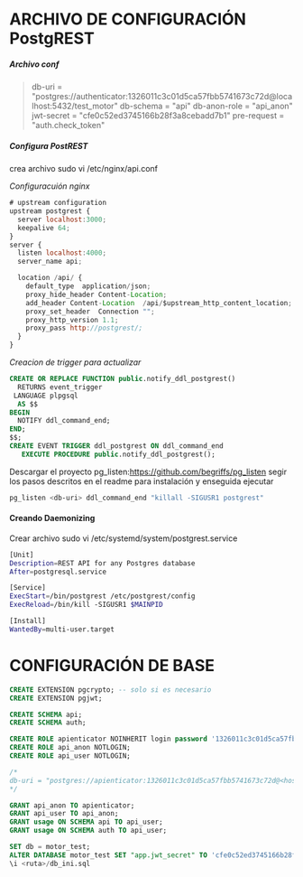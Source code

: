 ARCHIVO DE CONFIGURACIÓN PostgREST
==================================

##### Archivo conf
>db-uri = "postgres://authenticator:1326011c3c01d5ca57fbb5741673c72d@localhost:5432/test_motor"
>db-schema = "api"
>db-anon-role = "api_anon"
>jwt-secret = "cfe0c52ed3745166b28f3a8cebadd7b1"
>pre-request = "auth.check_token"

##### Configura PostREST
crea archivo sudo vi /etc/nginx/api.conf

*Configuracuión nginx*

```javascript
# upstream configuration
upstream postgrest {
  server localhost:3000;
  keepalive 64;
}
server {
  listen localhost:4000;
  server_name api;

  location /api/ {
    default_type  application/json;
    proxy_hide_header Content-Location;
    add_header Content-Location  /api/$upstream_http_content_location;
    proxy_set_header  Connection "";
    proxy_http_version 1.1;
    proxy_pass http://postgrest/;
  }
}
```
*Creacion de trigger para actualizar*

```sql
CREATE OR REPLACE FUNCTION public.notify_ddl_postgrest()
  RETURNS event_trigger
 LANGUAGE plpgsql
  AS $$
BEGIN
  NOTIFY ddl_command_end;
END;
$$;
CREATE EVENT TRIGGER ddl_postgrest ON ddl_command_end
   EXECUTE PROCEDURE public.notify_ddl_postgrest();
```

Descargar el proyecto pg_listen:https://github.com/begriffs/pg_listen
segir los pasos descritos en el readme para instalación y enseguida ejecutar

```bash
pg_listen <db-uri> ddl_command_end "killall -SIGUSR1 postgrest"
```
#### Creando Daemonizing

Crear archivo sudo vi /etc/systemd/system/postgrest.service
```bash
[Unit]
Description=REST API for any Postgres database
After=postgresql.service

[Service]
ExecStart=/bin/postgrest /etc/postgrest/config
ExecReload=/bin/kill -SIGUSR1 $MAINPID

[Install]
WantedBy=multi-user.target
```

CONFIGURACIÓN DE BASE
=====================
```sql
CREATE EXTENSION pgcrypto; -- solo si es necesario
CREATE EXTENSION pgjwt;

CREATE SCHEMA api;
CREATE SCHEMA auth;

CREATE ROLE apienticator NOINHERIT login password '1326011c3c01d5ca57fbb5741673c72d';
CREATE ROLE api_anon NOTLOGIN;
CREATE ROLE api_user NOTLOGIN;

/*
db-uri = "postgres://apienticator:1326011c3c01d5ca57fbb5741673c72d@<host>:5432/<base>"
*/

GRANT api_anon TO apienticator;
GRANT api_user TO api_anon;
GRANT usage ON SCHEMA api TO api_user;
GRANT usage ON SCHEMA auth TO api_user;

SET db = motor_test;
ALTER DATABASE motor_test SET "app.jwt_secret" TO 'cfe0c52ed3745166b28f3a8cebadd7b1';
\i <ruta>/db_ini.sql
```

